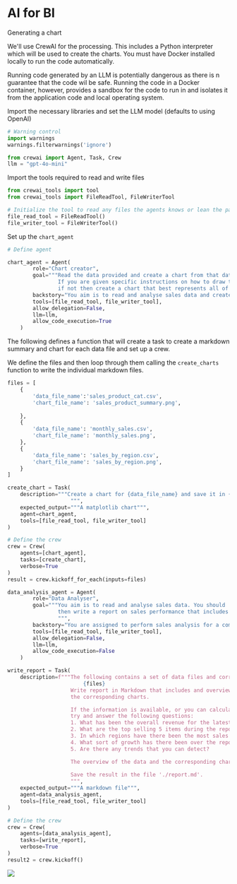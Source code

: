 # AI for BI

Generating a chart

We'll use CrewAI for the processing. This includes a Python interpreter which will be used to create the charts. You must have Docker installed locally to run the code automatically.

Running code generated by an LLM is potentially dangerous as there is n guarantee that the code wil be safe. Running the code in a Docker container, however, provides a sandbox for the code to run in and isolates it from the application code and local operating system.


Import the necessary libraries and set the LLM model (defaults to using OpenAI)


```python
# Warning control
import warnings
warnings.filterwarnings('ignore')
```


```python
from crewai import Agent, Task, Crew
llm = "gpt-4o-mini"
```

Import the tools required to read and write files


```python
from crewai_tools import tool
from crewai_tools import FileReadTool, FileWriterTool

# Initialize the tool to read any files the agents knows or lean the path for
file_read_tool = FileReadTool()
file_writer_tool = FileWriterTool()
```

Set up the ``chart_agent``


```python
# Define agent

chart_agent = Agent(
        role="Chart creator",
        goal="""Read the data provided and create a chart from that data.
                If you are given specific instructions on how to draw the chart then follow them,
                if not then create a chart that best represents all of the data""",
        backstory="You aim is to read and analyse sales data and create a chart",
        tools=[file_read_tool, file_writer_tool],
        allow_delegation=False,
        llm=llm,
        allow_code_execution=True
    )


```

The following defines a function that will create a task to create a markdown summary and chart for each data file and set up a crew.

We define the files and then loop through them calling the ``create_charts`` function to write the individual markdown files.



```python
files = [
    {
        'data_file_name':'sales_product_cat.csv',
        'chart_file_name': 'sales_product_summary.png',
        
    },
    {
        'data_file_name': 'monthly_sales.csv',
        'chart_file_name': 'monthly_sales.png',
    },
    {
        'data_file_name': 'sales_by_region.csv',
        'chart_file_name': 'sales_by_region.png',
    }
]


```


```python
create_chart = Task(
    description="""Create a chart for {data_file_name} and save it in {chart_file_name}.'
                    """,
    expected_output="""A matplotlib chart""",
    agent=chart_agent,
    tools=[file_read_tool, file_writer_tool]
)

# Define the crew
crew = Crew(
    agents=[chart_agent],
    tasks=[create_chart],
    verbose=True
)
result = crew.kickoff_for_each(inputs=files)
```


```python
data_analysis_agent = Agent(
        role="Data Analyser",
        goal="""You aim is to read and analyse sales data. You should
                then write a report on sales performance that includes an executive summary.
                """,
        backstory="You are assigned to perform sales analysis for a company",
        tools=[file_read_tool, file_writer_tool],
        allow_delegation=False,
        llm=llm,
        allow_code_execution=False
    )

```


```python
write_report = Task(
    description=f"""The following contains a set of data files and corresponding charts:
                        {files}
                    Write report in Markdown that includes and overview of all of the sales data and incorporate 
                    the corresponding charts.

                    If the information is available, or you can calculate it,
                    try and answer the following questions: 
                    1. What has been the overall revenue for the latest month?
                    2. What are the top selling 5 items during the reporting period?
                    3. In which regions have there been the most sales and what items are popular those regions?
                    4. What sort of growth has there been over the reporting period?
                    5. Are there any trends that you can detect?

                    The overview of the data and the corresponding charts from {files} should be included in an appendix.
                    
                    Save the result in the file './report.md'.
                    """,
    expected_output="""A markdown file""",
    agent=data_analysis_agent,
    tools=[file_read_tool, file_writer_tool]
)

# Define the crew
crew = Crew(
    agents=[data_analysis_agent],
    tasks=[write_report],
    verbose=True
)
result2 = crew.kickoff()
```

![](image.png)

